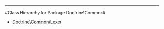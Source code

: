 - - -

#Class Hierarchy for Package Doctrine\Common#<ul>
<li><a href="https://github.com/JeyDotC/Hirudo-docs/blob/master/doctrine/common/Lexer.md">Doctrine\Common\Lexer</a></li>
</ul>
